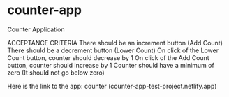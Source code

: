 # counter-app

Counter Application

ACCEPTANCE CRITERIA
There should be an increment button (Add Count)
There should be a decrement button (Lower Count)
On click of the Lower Count button, counter should decrease by 1
On click of the Add Count button, counter should increase by 1
Counter should have a minimum of zero (It should not go below zero)

Here is the link to the app: counter (counter-app-test-project.netlify.app)
